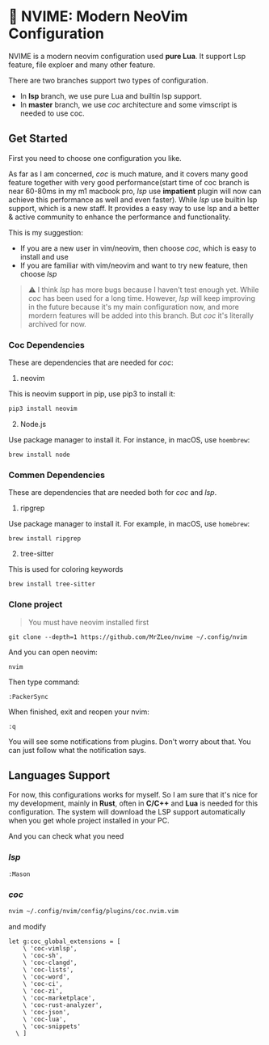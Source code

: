 # 🦈 NVIME: Modern NeoVim Configuration

NVIME is a modern neovim configuration used **pure Lua**. It support Lsp feature, file exploer and many other feature.

There are two branches support two types of configuration.
- In **lsp** branch, we use pure Lua and builtin lsp support.
- In **master** branch, we use *coc* architecture and some vimscript is needed to use coc.

## Get Started

First you need to choose one configuration you like.

As far as I am concerned, *coc* is much mature, and it covers many good feature together with very good performance(start time of coc branch is near 60-80ms in my m1 macbook pro, *lsp* use **impatient** plugin will now can achieve this performance as well and even faster). While *lsp* use builtin lsp support, which is a new staff. It provides a easy way to use lsp and a better & active community to enhance the performance and functionality.

This is my suggestion:

- If you are a new user in vim/neovim, then choose *coc*, which is easy to install and use
- If you are familiar with vim/neovim and want to try new feature, then choose *lsp*

> ⚠️ I think *lsp* has more bugs because I haven't test enough yet. While *coc* has been used for a long time. However, *lsp* will keep improving in the future because it's my main configuration now, and more mordern features will be added into this branch. But *coc* it's literally archived for now.

### Coc Dependencies

These are dependencies that are needed for *coc*:

1. neovim

This is neovim support in pip, use pip3 to install it:
```bash
pip3 install neovim
```

2. Node.js

Use package manager to install it. For instance, in macOS, use `hoembrew`:

```
brew install node
```

### Commen Dependencies

These are dependencies that are needed both for *coc* and *lsp*.

1. ripgrep

Use package manager to install it. For example, in macOS, use `homebrew`:

```
brew install ripgrep
```

2. tree-sitter

This is used for coloring keywords

```
brew install tree-sitter
```

### Clone project

> You must have neovim installed first

```
git clone --depth=1 https://github.com/MrZLeo/nvime ~/.config/nvim
```

And you can open neovim:

```
nvim
```

Then type command:

```
:PackerSync
```

When finished, exit and reopen your nvim:

```
:q
```

You will see some notifications from plugins. Don't worry about that. You can just follow what the notification says.

## Languages Support

For now, this configurations works for myself. So I am sure that it's nice for my development, mainly in **Rust**, often in **C/C++** and **Lua** is needed for this configuration. The system will download the LSP support automatically when you get whole project installed in your PC.

And you can check what you need

### *lsp*
```
:Mason
```

### *coc*
```bash
nvim ~/.config/nvim/config/plugins/coc.nvim.vim
```

and modify
```vim
let g:coc_global_extensions = [
    \ 'coc-vimlsp',
    \ 'coc-sh',
    \ 'coc-clangd',
    \ 'coc-lists',
    \ 'coc-word',
    \ 'coc-ci',
    \ 'coc-zi',
    \ 'coc-marketplace',
    \ 'coc-rust-analyzer',
    \ 'coc-json',
    \ 'coc-lua',
    \ 'coc-snippets'
  \ ]
```

